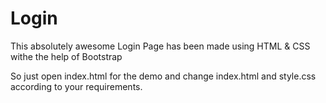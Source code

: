 Login
=====
This absolutely awesome Login Page has been made using HTML & CSS withe the help of Bootstrap

So just open index.html for the demo and change index.html and style.css according to your requirements.

